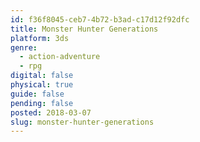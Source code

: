 ```yaml
---
id: f36f8045-ceb7-4b72-b3ad-c17d12f92dfc
title: Monster Hunter Generations
platform: 3ds
genre:
  - action-adventure
  - rpg
digital: false
physical: true
guide: false
pending: false
posted: 2018-03-07
slug: monster-hunter-generations
---
```

